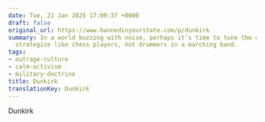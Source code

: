 ```yaml
---
date: Tue, 21 Jan 2025 17:09:37 +0000
draft: false
original_url: https://www.bannedinyourstate.com/p/dunkirk
summary: In a world buzzing with noise, perhaps it’s time to tune the dial down and
  strategize like chess players, not drummers in a marching band.
tags:
- outrage-culture
- calm-activism
- military-doctrine
title: Dunkirk
translationKey: Dunkirk
---
```


Dunkirk